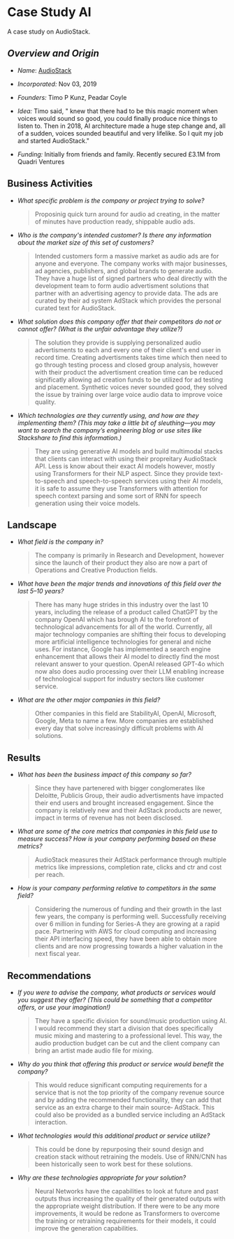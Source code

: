 # Case Study AI
A case study on AudioStack.


## _Overview and Origin_

* _Name_: [AudioStack](https://audiostack.ai/)

* _Incorporated:_ Nov 03, 2019

* _Founders:_ Timo P Kunz, Peadar Coyle

* _Idea:_ Timo said, " knew that there had to be this magic moment when voices would sound so good, you could finally produce nice things to listen to. Then in 2018, AI architecture made a huge step change and, all of a sudden, voices sounded beautiful and very lifelike. So I quit my job and started AudioStack."

* _Funding:_ Initially from friends and family. Recently secured £3.1M from Quadri Ventures

## Business Activities

* _What specific problem is the company or project trying to solve?_

    >Proposinig quick turn around for audio ad creating, in the matter of minutes have production ready, shippable audio ads.

* _Who is the company's intended customer? Is there any information about the market size of this set of customers?_
  
    >Intended customers form a massive market as audio ads are for anyone and everyone. The company works with major businesses, ad agencies, publishers, and global brands to generate audio. They have a huge list of signed partners who deal directly with the development team to form audio advertisment solutions that partner with an advertising agency to provide data. The ads are curated by their ad system AdStack which provides the personal curated text for AudioStack.

* _What solution does this company offer that their competitors do not or cannot offer? (What is the unfair advantage they utilize?)_
  
    >The solution they provide is supplying personalized audio advertisments to each and every one of their client's end user in record time. Creating advertisments takes time which then need to go through testing process and closed group analysis, however with their product the advertisment creation time can be reduced significatly allowing ad creation funds to be utilized for ad testing and placement. Synthetic voices never sounded good, they solved the issue by training over large voice audio data to improve voice quality.

* _Which technologies are they currently using, and how are they implementing them? (This may take a little bit of sleuthing&mdash;you may want to search the company’s engineering blog or use sites like Stackshare to find this information.)_
    
    >They are using generative AI models and build multimodal stacks that clients can interact with using their propreitary AudioStack API. Less is know about their exact AI models however, mostly using Transformers for their NLP aspect. Since they provide text-to-speech and speech-to-speech services using their AI models, it is safe to assume they use Transformers with attention for speech context parsing and some sort of RNN for speech generation using their voice models.

## Landscape

* _What field is the company in?_

    >The company is primarily in Research and Development, however since the launch of their product they also are now a part of Operations and Creative Production fields.

* _What have been the major trends and innovations of this field over the last 5&ndash;10 years?_
    
    >There has many huge strides in this industry over the last 10 years, including the release of a product called ChatGPT by the company OpenAI which has brough AI to the forefront of technological advancements for all of the world. Currently, all major technology companies are shifting their focus to developing more artificial intelligence technologies for general and niche uses. For instance, Google has implemented a search engine enhancement that allows their AI model to directly find the most relevant answer to your question. OpenAI released GPT-4o which now also does audio processing over their LLM enabling increase of technological support for industry sectors like customer service.

* _What are the other major companies in this field?_

    >Other companies in this field are StabilityAI, OpenAI, Microsoft, Google, Meta to name a few. More companies are established every day that solve increasingly difficult problems with AI solutions.

## Results

* _What has been the business impact of this company so far?_

    >Since they have partenered with bigger conglomerates like Deloitte, Publicis Group, their audio advertisments have impacted their end users and brought increased engagement. Since the company is relatively new and their AdStack products are newer, impact in terms of revenue has not been disclosed.

* _What are some of the core metrics that companies in this field use to measure success? How is your company performing based on these metrics?_

    >AudioStack measures their AdStack performance through multiple metrics like impressions, completion rate, clicks and ctr and cost per reach.

* _How is your company performing relative to competitors in the same field?_

    >Considering the numerous of funding and their growth in the last few years, the company is performing well. Successfully receiving over 6 million in funding for Series-A they are growing at a rapid pace. Partnering with AWS for cloud computing and increasing their API interfacing speed, they have been able to obtain more clients and are now progressing towards a higher valuation in the next fiscal year.

## Recommendations

* _If you were to advise the company, what products or services would you suggest they offer? (This could be something that a competitor offers, or use your imagination!)_

    >They have a specific division for sound/music production using AI. I would recommend they start a division that does specifically music mixing and mastering to a professional level. This way, the audio production budget can be cut and the client company can bring an artist made audio file for mixing.

* _Why do you think that offering this product or service would benefit the company?_

    >This would reduce significant computing requirements for a service that is not the top priority of the company revenue source and by adding the recommended functionality, they can add that service as an extra charge to their main source&dash; AdStack. This could also be provided as a bundled service including an AdStack interaction.

* _What technologies would this additional product or service utilize?_

    >This could be done by repurposing their sound design and creation stack without retraining the models. Use of RNN/CNN has been historically seen to work best for these solutions.

* _Why are these technologies appropriate for your solution?_

    >Neural Networks have the capabilities to look at future and past outputs thus increasing the quality of their generated outputs with the appropriate weight distribution. If there were to be any more improvements, it would be redone as Transformers to overcome the training or retraining requirements for their models, it could improve the generation capabilities.